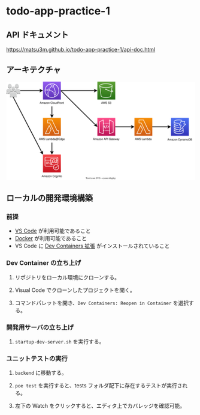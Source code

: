 # todo-app-practice-1

## API ドキュメント

https://matsu3m.github.io/todo-app-practice-1/api-doc.html

## アーキテクチャ

![](./docs/img/architecture.drawio.svg)

## ローカルの開発環境構築

### 前提

- [VS Code](https://code.visualstudio.com/) が利用可能であること
- [Docker](https://www.docker.com/products/docker-desktop/) が利用可能であること
- VS Code に [Dev Containers 拡張](https://marketplace.visualstudio.com/items?itemName=ms-vscode-remote.remote-containers) がインストールされていること

### Dev Container の立ち上げ

1. リポジトリをローカル環境にクローンする。

2. Visual Code でクローンしたプロジェクトを開く。

3. コマンドパレットを開き、`Dev Containers: Reopen in Container` を選択する。

### 開発用サーバの立ち上げ

1. `startup-dev-server.sh` を実行する。

### ユニットテストの実行

1. `backend` に移動する。

2. `poe test` を実行すると、tests フォルダ配下に存在するテストが実行される。

3. 左下の Watch をクリックすると、エディタ上でカバレッジを確認可能。
